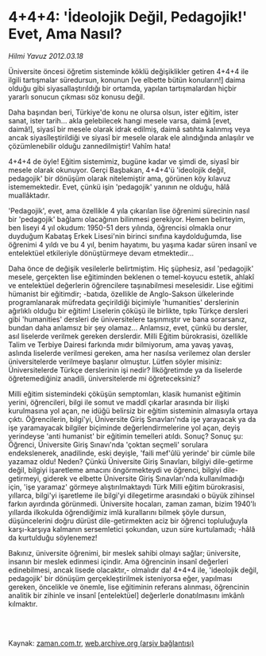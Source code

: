 # 4+4+4: 'İdeolojik Değil, Pedagojik!' Evet, Ama Nasıl?

*Hilmi Yavuz 2012.03.18*

<td class="columnist-detail">
<p>Üniversite öncesi öğretim sisteminde köklü değişiklikler getiren 4+4+4 ile ilgili tartışmalar süredursun, konunun [ve elbette bütün konuların!] daima olduğu gibi siyasallaştırıldığı bir ortamda, yapılan tartışmalardan hiçbir yararlı sonucun çıkması söz konusu değil.</p>
<p>
<div id="haberMetinDiv">
<p>Daha başından beri, Türkiye'de konu ne olursa olsun, ister eğitim, ister sanat, ister tarih... akla gelebilecek hangi mesele varsa, daimâ [evet, daimâ!], siyasî bir mesele olarak idrak edilmiş, daimâ satıhta kalınmış veya ancak siyasîleştirildiği ve siyasî bir mesele olarak ele alındığında anlaşılır ve çözümlenebilir olduğu zannedilmiştir! Vahîm hata!
<p>4+4+4 de öyle! Eğitim sistemimiz, bugüne kadar ve şimdi de, siyasî bir mesele olarak okunuyor. Gerçi Başbakan, 4+4+4'ü 'ideolojik değil, pedagojik' bir dönüşüm olarak nitelemiştir ama, görünen köy kılavuz istememektedir. Evet, çünkü işin 'pedagojik' yanının ne olduğu, hâlâ muallâktadır.
<p> 'Pedagojik', evet, ama özellikle 4 yıla çıkarılan lise öğrenimi sürecinin nasıl bir 'pedagojik' bağlamı olacağının bilinmesi gerekiyor. Hemen belirteyim, ben liseyi 4 yıl okudum: 1950-51 ders yılında, öğrencisi olmakla onur duyduğum Kabataş Erkek Lisesi'nin birinci sınıfına kaydolduğumda, lise öğrenimi 4 yıldı ve bu 4 yıl, benim hayatımı, bu yaşıma kadar süren insanî ve entelektüel etkileriyle dönüştürmeye devam etmektedir...
<p>Daha önce de değişik vesilelerle belirtmiştim. Hiç şüphesiz, asıl 'pedagojik' mesele, gerçekten lise eğitiminden beklenen o temel-koyucu estetik, ahlakî ve entelektüel değerlerin öğrencilere taşınabilmesi meselesidir. Lise eğitimi hümanist bir eğitimdir; -batıda, özellikle de Anglo-Sakson ülkelerinde programlanarak müfredata geçirildiği biçimiyle 'humanities' derslerinin ağırlıklı olduğu bir eğitim! Liselerin çöküşü ile birlikte, tıpkı Türkçe dersleri gibi 'humanities' dersleri de üniversitelere taşınmıştır ve bana sorarsanız, bundan daha anlamsız bir şey olamaz... Anlamsız, evet, çünkü bu dersler, asıl liselerde verilmek gereken derslerdir. Milli Eğitim bürokrasisi, özellikle Talim ve Terbiye Dairesi farkında mıdır bilmiyorum, ama yavaş yavaş, aslında liselerde verilmesi gereken, ama her nasılsa verilemez olan dersler üniversitelerde verilmeye başlanır olmuştur. Lütfen söyler misiniz: Üniversitelerde Türkçe derslerinin işi nedir? İlköğretimde ya da liselerde öğretemediğiniz anadili, üniversitelerde mi öğreteceksiniz?
<p>Milli eğitim sistemindeki çöküşün semptomları, klasik humanist eğitimin yerini, öğrencileri, bilgi ile somut ve maddî çıkarlar arasında bir ilişki kurulmasına yol açan, ne idüğü belirsiz bir eğitim sisteminin almasıyla ortaya çıktı. Öğrencilerin, bilgi'yi, Üniversite Giriş Sınavları'nda işe yarayacak ya da işe yaramayacak bilgiler biçiminde değerlendirmelerine yol açan, deyiş yerindeyse 'anti humanist' bir eğitimin temelleri atıldı. Sonuç? Sonuç şu: Öğrenci, Üniversite Giriş Sınavı'nda 'çoktan seçmeli' sorulara endekslenerek, anadilinde, eski deyişle, 'faili mef'ûlü yerinde' bir cümle bile yazamaz oldu! Neden? Çünkü Üniversite Giriş Sınavları, bilgiyi dile-getirme değil, bilgiyi işaretleme amacını öngörmekteydi ve öğrenci, bilgiyi dile-getirmeyi, giderek ve elbette Üniversite Giriş Sınavları'nda kullanılmadığı için, 'işe yaramaz' görmeye alıştırılmaktaydı Türk Milli eğitim bürokrasisi, yıllarca, bilgi'yi işaretleme ile bilgi'yi dilegetirme arasındaki o büyük zihinsel farkın ayırdında görünmedi. Üniversite hocaları, zaman zaman, bizim 1940'lı yıllarda ilkokulda öğrendiğimiz imlâ kurallarını bilmek şöyle dursun, düşüncelerini doğru dürüst dile-getirmekten aciz bir öğrenci topluluğuyla karşı-karşıya kalmanın sersemletici şokundan, uzun süre kurtulamadı; -hâlâ da kurtulduğu söylenemez!
<p>Bakınız, üniversite öğrenimi, bir meslek sahibi olmayı sağlar; üniversite, insanın bir meslek edinmesi içindir. Ama öğrencinin insanî değerleri edinebilmesi, ancak lisede olacaktır,- olmalıdır da! 4+4+4 ile, 'ideolojik değil, pedagojik' bir dönüşüm gerçekleştirilmek isteniyorsa eğer, yapılması gereken, öncelikle ve önemle, lise eğitiminin referans alınması, öğrencinin analitik bir zihinle ve insanî [entelektüel] değerlerle donatılmasını imkânlı kılmaktır. </p></p></p></p></p></p></div>
</p>


<p><br>
		 </br></p></td>

Kaynak: [zaman.com.tr](http://zaman.com.tr/yazar.do?yazino=1260419), [web.archive.org (arşiv bağlantısı)](http://web.archive.org/web/20120321155613/http://www.zaman.com.tr:80/yazar.do?yazino=1260419)
